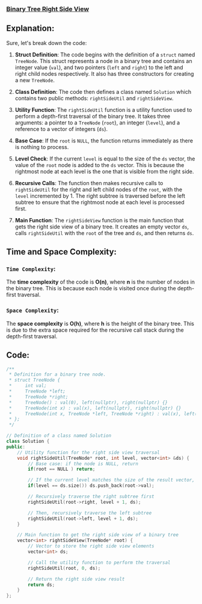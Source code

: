 ### [Binary Tree Right Side View](https://leetcode.com/problems/binary-tree-right-side-view/description/)

## Explanation:
Sure, let's break down the code:

1. **Struct Definition**: The code begins with the definition of a `struct` named `TreeNode`. This struct represents a node in a binary tree and contains an integer value (`val`), and two pointers (`left` and `right`) to the left and right child nodes respectively. It also has three constructors for creating a new `TreeNode`.

2. **Class Definition**: The code then defines a class named `Solution` which contains two public methods: `rightSideUtil` and `rightSideView`.

3. **Utility Function**: The `rightSideUtil` function is a utility function used to perform a depth-first traversal of the binary tree. It takes three arguments: a pointer to a `TreeNode` (`root`), an integer (`level`), and a reference to a vector of integers (`ds`).

4. **Base Case**: If the `root` is `NULL`, the function returns immediately as there is nothing to process.

5. **Level Check**: If the current `level` is equal to the size of the `ds` vector, the value of the `root` node is added to the `ds` vector. This is because the rightmost node at each level is the one that is visible from the right side.

6. **Recursive Calls**: The function then makes recursive calls to `rightSideUtil` for the right and left child nodes of the `root`, with the `level` incremented by 1. The right subtree is traversed before the left subtree to ensure that the rightmost node at each level is processed first.

7. **Main Function**: The `rightSideView` function is the main function that gets the right side view of a binary tree. It creates an empty vector `ds`, calls `rightSideUtil` with the `root` of the tree and `ds`, and then returns `ds`.

## Time and Space Complexity:
### `Time Complexity`:
The **time complexity** of the code is **O(n)**, where **n** is the number of nodes in the binary tree. This is because each node is visited once during the depth-first traversal.

### `Space Complexity`:
The **space complexity** is **O(h)**, where **h** is the height of the binary tree. This is due to the extra space required for the recursive call stack during the depth-first traversal.

## Code:
```cpp
/**
 * Definition for a binary tree node.
 * struct TreeNode {
 *     int val;
 *     TreeNode *left;
 *     TreeNode *right;
 *     TreeNode() : val(0), left(nullptr), right(nullptr) {}
 *     TreeNode(int x) : val(x), left(nullptr), right(nullptr) {}
 *     TreeNode(int x, TreeNode *left, TreeNode *right) : val(x), left(left), right(right) {}
 * };
 */

// Definition of a class named Solution
class Solution {
public:
    // Utility function for the right side view traversal
    void rightSideUtil(TreeNode* root, int level, vector<int> &ds) {
        // Base case: if the node is NULL, return
        if(root == NULL ) return;

        // If the current level matches the size of the result vector, add the value to the result
        if(level == ds.size()) ds.push_back(root->val);

        // Recursively traverse the right subtree first
        rightSideUtil(root->right, level + 1, ds);

        // Then, recursively traverse the left subtree
        rightSideUtil(root->left, level + 1, ds);
    }

    // Main function to get the right side view of a binary tree
    vector<int> rightSideView(TreeNode* root) {
        // Vector to store the right side view elements
        vector<int> ds;

        // Call the utility function to perform the traversal
        rightSideUtil(root, 0, ds);

        // Return the right side view result
        return ds;
    }
};
```
